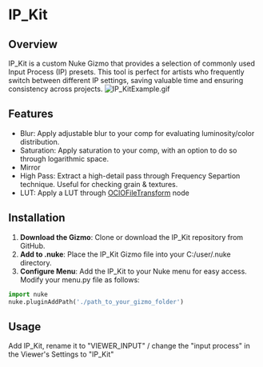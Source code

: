 # IP_Kit
## Overview
IP_Kit is a custom Nuke Gizmo that provides a selection of commonly used Input Process (IP) presets. This tool is perfect for artists who frequently switch between different IP settings, saving valuable time and ensuring consistency across projects. 
![IP_KitExample.gif](https://github.com/Ssoklv/IP_Kit/blob/main/IP_KitExample.gif)
## Features
- Blur: Apply adjustable blur to your comp for evaluating luminosity/color distribution.
- Saturation: Apply saturation to your comp, with an option to do so through logarithmic space.
- Mirror
- High Pass: Extract a high-detail pass through Frequency Separtion technique. Useful for checking grain & textures.
- LUT: Apply a LUT through [OCIOFileTransform](https://learn.foundry.com/nuke/content/reference_guide/color_nodes/ociofiletransform.html) node
## Installation
1. **Download the Gizmo**: Clone or download the IP_Kit repository from GitHub.
2. **Add to .nuke**: Place the IP_Kit Gizmo file into your C:/user/.nuke directory.
3. **Configure Menu**: Add the IP_Kit to your Nuke menu for easy access. Modify your menu.py file as follows:
```python
import nuke
nuke.pluginAddPath('./path_to_your_gizmo_folder')
```
## Usage
Add IP_Kit, rename it to "VIEWER_INPUT" / change the "input process" in the Viewer's Settings to "IP_Kit"
